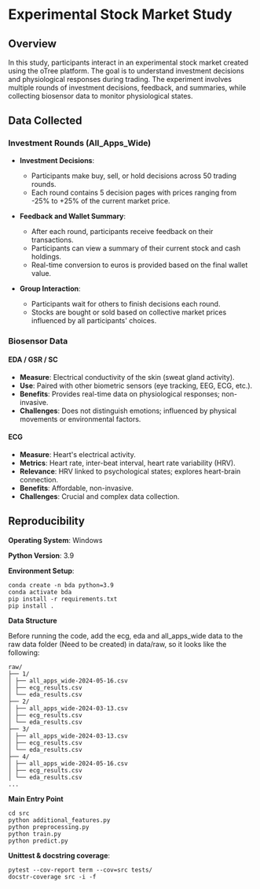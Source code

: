 # Experimental Stock Market Study

## Overview

In this study, participants interact in an experimental stock market created using the oTree platform. The goal is to understand investment decisions and physiological responses during trading. The experiment involves multiple rounds of investment decisions, feedback, and summaries, while collecting biosensor data to monitor physiological states.

## Data Collected

### Investment Rounds (All_Apps_Wide)
- **Investment Decisions**:
  - Participants make buy, sell, or hold decisions across 50 trading rounds.
  - Each round contains 5 decision pages with prices ranging from -25% to +25% of the current market price.
  
- **Feedback and Wallet Summary**:
  - After each round, participants receive feedback on their transactions.
  - Participants can view a summary of their current stock and cash holdings.
  - Real-time conversion to euros is provided based on the final wallet value.
  
- **Group Interaction**:
  - Participants wait for others to finish decisions each round.
  - Stocks are bought or sold based on collective market prices influenced by all participants' choices.

### Biosensor Data

#### EDA / GSR / SC
- **Measure**: Electrical conductivity of the skin (sweat gland activity).
- **Use**: Paired with other biometric sensors (eye tracking, EEG, ECG, etc.).
- **Benefits**: Provides real-time data on physiological responses; non-invasive.
- **Challenges**: Does not distinguish emotions; influenced by physical movements or environmental factors.

#### ECG
- **Measure**: Heart's electrical activity.
- **Metrics**: Heart rate, inter-beat interval, heart rate variability (HRV).
- **Relevance**: HRV linked to psychological states; explores heart-brain connection.
- **Benefits**: Affordable, non-invasive.
- **Challenges**: Crucial and complex data collection.

## Reproducibility

**Operating System**: Windows

**Python Version**: 3.9

**Environment Setup**: 
````
conda create -n bda python=3.9
conda activate bda
pip install -r requirements.txt
pip install .
````
**Data Structure**

Before running the code, add the ecg, eda and all_apps_wide data to the raw data folder (Need to be created) in data/raw, so it looks like the following:
```
raw/
├── 1/
│ ├── all_apps_wide-2024-05-16.csv
│ ├── ecg_results.csv
│ └── eda_results.csv
├── 2/
│ ├── all_apps_wide-2024-03-13.csv
│ ├── ecg_results.csv
│ └── eda_results.csv
├── 3/
│ ├── all_apps_wide-2024-03-13.csv
│ ├── ecg_results.csv
│ └── eda_results.csv
├── 4/
│ ├── all_apps_wide-2024-05-16.csv
│ ├── ecg_results.csv
│ └── eda_results.csv
...

```

**Main Entry Point**
````
cd src
python additional_features.py
python preprocessing.py
python train.py
python predict.py
````

**Unittest & docstring coverage**:
````
pytest --cov-report term --cov=src tests/
docstr-coverage src -i -f
````  
